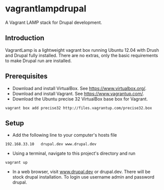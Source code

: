 vagrantlampdrupal
===========

A Vagrant LAMP stack for Drupal development.

Introduction
------------

VagrantLamp is a lightweight vagrant box running Ubuntu 12.04 with Drush and Drupal fully installed. There are no extras, only the basic requirements to make Drupal run are installed.

Prerequisites
-------------

* Download and install VirtualBox. See https://www.virtualbox.org/.
* Download and install Vagrant. See https://www.vagrantup.com/.
* Download the Ubuntu precise 32 VirtualBox base box for Vagrant.
```
vagrant box add precise32 http://files.vagrantup.com/precise32.box
```

Setup
-----

* Add the following line to your computer's hosts file
```
192.168.33.10   drupal.dev www.drupal.dev
```
* Using a terminal, navigate to this project's directory and run
```
vagrant up
```
* In a web browser, visit www.drupal.dev or drupal.dev. There will be stock drupal installation. To login use username admin and password drupal.